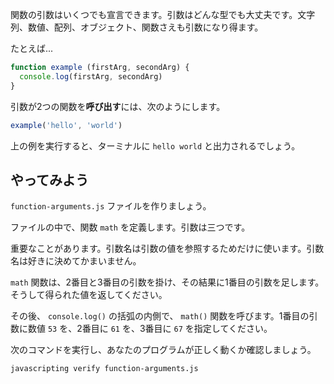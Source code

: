 関数の引数はいくつでも宣言できます。引数はどんな型でも大丈夫です。文字列、数値、配列、オブジェクト、関数さえも引数になり得ます。

たとえば...


```js
function example (firstArg, secondArg) {
  console.log(firstArg, secondArg)
}
```

引数が2つの関数を**呼び出す**には、次のようにします。

```js
example('hello', 'world')
```

上の例を実行すると、ターミナルに `hello world` と出力されるでしょう。

## やってみよう

`function-arguments.js` ファイルを作りましょう。

ファイルの中で、関数 `math` を定義します。引数は三つです。

重要なことがあります。引数名は引数の値を参照するためだけに使います。引数名は好きに決めてかまいません。

`math` 関数は、2番目と3番目の引数を掛け、その結果に1番目の引数を足します。そうして得られた値を返してください。

その後、 `console.log()` の括弧の内側で、 `math()` 関数を呼びます。1番目の引数に数値 `53` を、2番目に `61` を、3番目に `67` を指定してください。

次のコマンドを実行し、あなたのプログラムが正しく動くか確認しましょう。

```bash
javascripting verify function-arguments.js
```
